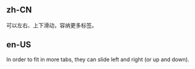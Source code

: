 ## zh-CN

可以左右、上下滑动，容纳更多标签。

## en-US

In order to fit in more tabs, they can slide left and right (or up and down).
